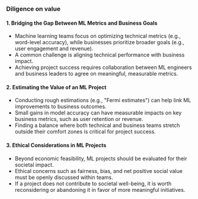 ### Diligence on value

#### 1. **Bridging the Gap Between ML Metrics and Business Goals**
   - Machine learning teams focus on optimizing technical metrics (e.g., word-level accuracy), while businesses prioritize broader goals (e.g., user engagement and revenue).
   - A common challenge is aligning technical performance with business impact.
   - Achieving project success requires collaboration between ML engineers and business leaders to agree on meaningful, measurable metrics.

#### 2. **Estimating the Value of an ML Project**
   - Conducting rough estimations (e.g., "Fermi estimates") can help link ML improvements to business outcomes.
   - Small gains in model accuracy can have measurable impacts on key business metrics, such as user retention or revenue.
   - Finding a balance where both technical and business teams stretch outside their comfort zones is critical for project success.

#### 3. **Ethical Considerations in ML Projects**
   - Beyond economic feasibility, ML projects should be evaluated for their societal impact.
   - Ethical concerns such as fairness, bias, and net positive social value must be openly discussed within teams.
   - If a project does not contribute to societal well-being, it is worth reconsidering or abandoning it in favor of more meaningful initiatives.
